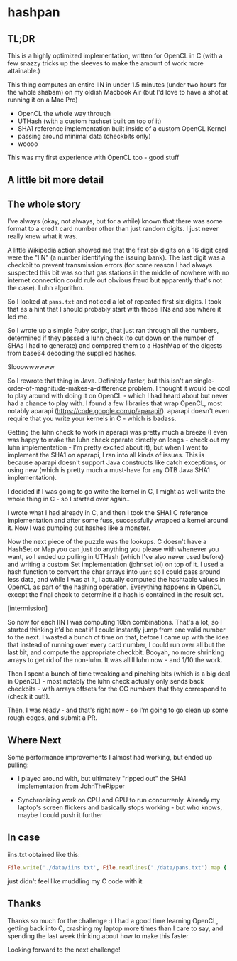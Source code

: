 # hashpan

## TL;DR

This is a highly optimized implementation, written for OpenCL in C (with a
few snazzy tricks up the sleeves to make the amount of work more attainable.)

This thing computes an entire IIN in under 1.5 minutes (under two hours for
the whole shabam) on my oldish Macbook Air (but I'd love to have a shot at
running it on a Mac Pro)

* OpenCL the whole way through
* UTHash (with a custom hashset built on top of it)
* SHA1 reference implementation built inside of a custom OpenCL Kernel
* passing around minimal data (checkbits only)
* woooo

This was my first experience with OpenCL too - good stuff

## A little bit more detail

## The whole story

I've always (okay, not always, but for a while) known that there was some
format to a credit card number other than just random digits.  I just never
really knew what it was.

A little Wikipedia action showed me that the first six digits on a 16 digit card
were the "IIN" (a number identifying the issuing bank).  The last digit was a
checkbit to prevent transmission errors (for some reason I had always
suspected this bit was so that gas stations in the middle of nowhere with no
internet connection could rule out obvious fraud but apparently that's not the
case).  Luhn algorithm.

So I looked at `pans.txt` and noticed a lot of repeated first six digits.  I
took that as a hint that I should probably start with those IINs and see where
it led me.

So I wrote up a simple Ruby script, that just ran through all the numbers,
determined if they passed a luhn check (to cut down on the number of SHAs I
had to generate) and compared them to a HashMap of the digests from
base64 decoding the supplied hashes.

Slooowwwwww

So I rewrote that thing in Java.  Definitely faster, but this isn't
an single-order-of-magnitude-makes-a-difference problem.  I thought it would
be cool to play around with doing it on OpenCL - which I had heard about but
never had a chance to play with.  I found a few libraries that wrap OpenCL,
most notably aparapi (https://code.google.com/p/aparapi/).  aparapi doesn't
even require that you write your kernels in C - which is badass.

Getting the luhn check to work in aparapi was pretty much a breeze (I even
was happy to make the luhn check operate directly on longs - check out my luhn
implementation - I'm pretty excited about it), but when I went
to implement the SHA1 on aparapi, I ran into all kinds of issues.  This is
because aparapi doesn't support Java constructs like catch exceptions, or using
new (which is pretty much a must-have for any OTB Java SHA1 implementation).

I decided if I was going to go write the kernel in C, I might as well write
the whole thing in C - so I started over again..

I wrote what I had already in C, and then I took the SHA1 C reference
implementation and after some fuss, successfully wrapped a kernel around it.
Now I was pumping out hashes like a monster.

Now the next piece of the puzzle was the lookups.  C doesn't have a HashSet or
Map you can just do anything you please with whenever you want, so I ended up
pulling in UTHash (which I've also never used before) and writing a custom
Set implementation (johnset lol) on top of it.  I used a hash function to convert
the char arrays into `uint` so I could pass around less data, and while I was
at it, I actually computed the hashtable values in OpenCL as part of the hashing
operation.  Everything happens in OpenCL except the final check to determine if
a hash is contained in the result set.

[intermission]

So now for each IIN I was computing 10bn combinations.  That's a lot, so I
started thinking it'd be neat if I could instantly jump from one valid number to
the next.  I wasted a bunch of time on that, before I came up with the idea that
instead of running over every card number, I could run over all but the last
bit, and compute the appropriate checkbit.  Booyah, no more shrinking arrays to
get rid of the non-luhn.  It was alllll luhn now - and 1/10 the work.

Then I spent a bunch of time tweaking and pinching bits (which is a big deal
in OpenCL) - most notably the luhn check actually only sends back checkbits -
with arrays offsets for the CC numbers that they correspond to (check it out!).

Then, I was ready - and that's right now - so I'm going to go clean up some
rough edges, and submit a PR.

## Where Next

Some performance improvements I almost had working, but ended up pulling:

* I played around with, but ultimately "ripped out" the SHA1 implementation
  from JohnTheRipper

* Synchronizing work on CPU and GPU to run concurrenly.  Already my laptop's
  screen flickers and basically stops working - but who knows, maybe I could
  push it further

## In case

iins.txt obtained like this:

``` ruby
File.write('./data/iins.txt', File.readlines('./data/pans.txt').map { |l| l[0..5] }.uniq.join("\n"))
```

just didn't feel like muddling my C code with it

## Thanks

Thanks so much for the challenge :)  I had a good time learning OpenCL, getting
back into C, crashing my laptop more times than I care to say, and spending
the last week thinking about how to make this faster.

Looking forward to the next challenge!
